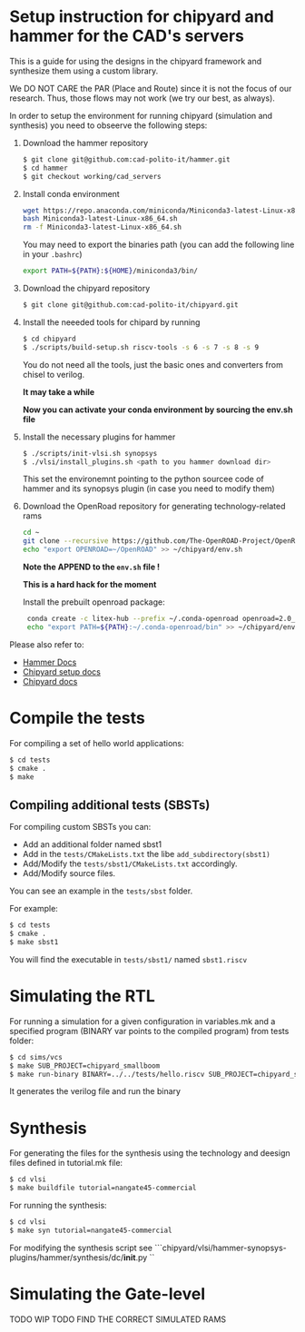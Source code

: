 # Setup instruction for chipyard and hammer for the CAD's servers
This is a guide for using the designs in the chipyard framework and synthesize them using a custom library.

We DO NOT CARE the PAR (Place and Route) since it is not the focus of our research. Thus, those flows may not work (we try our best, as always).

In order to setup the environment for running chipyard (simulation and synthesis) you need to obseerve the following steps:

1. Download the hammer repository 
    ```bash 
    $ git clone git@github.com:cad-polito-it/hammer.git
    $ cd hammer 
    $ git checkout working/cad_servers
    ```
2. Install conda environment 
    ```bash 
    wget https://repo.anaconda.com/miniconda/Miniconda3-latest-Linux-x86_64.sh
    bash Miniconda3-latest-Linux-x86_64.sh  
    rm -f Miniconda3-latest-Linux-x86_64.sh  
    ``` 
    You may need to export the binaries path (you can add the following line in your ``.bashrc``)
    ```bash
    export PATH=${PATH}:${HOME}/miniconda3/bin/                                    
    ```
3. Download the chipyard repository  
    ```bash 
    $ git clone git@github.com:cad-polito-it/chipyard.git
    ```

4. Install the neeeded tools for chipard by running 
    ```bash 
    $ cd chipyard 
    $ ./scripts/build-setup.sh riscv-tools -s 6 -s 7 -s 8 -s 9 
    ```
    You do not need all the tools, just the basic ones and converters from chisel to verilog.

    **It may take a while** 

    **Now you can activate your conda environment by sourcing the env.sh file**

5. Install the necessary plugins for hammer 
    ```bash 
    $ ./scripts/init-vlsi.sh synopsys
    $ ./vlsi/install_plugins.sh <path to you hammer download dir>
    ```
    This set the environemnt pointing to the python sourcee code of hammer and its synopsys plugin (in case you need to modify them)

6. Download the OpenRoad repository for generating technology-related rams 
    ```bash 
    cd ~
    git clone --recursive https://github.com/The-OpenROAD-Project/OpenROAD.git 
    echo "export OPENROAD=~/OpenROAD" >> ~/chipyard/env.sh
    ```
    **Note the APPEND to the ``env.sh`` file !**

    **This is a hard hack for the moment**

    Install the prebuilt openroad package:
   ```bash
    conda create -c litex-hub --prefix ~/.conda-openroad openroad=2.0_7070_g0264023b6
    echo "export PATH=${PATH}:~/.conda-openroad/bin" >> ~/chipyard/env.sh
   ```
Please also refer to:
-   [Hammer Docs](https://hammer-vlsi.readthedocs.io/)
-   [Chipyard setup docs](https://chipyard.readthedocs.io/en/latest/Chipyard-Basics/Initial-Repo-Setup.html)
-   [Chipyard docs](https://chipyard.readthedocs.io/en/latest/index.html)

# Compile the tests
For compiling a set of hello world applications:

```bash /home/f.angione/chipyard/vlsi/generated-src/chipyard.harness.TestHarnes
$ cd tests
$ cmake .
$ make 
```


## Compiling additional tests (SBSTs)
For compiling custom SBSTs you can:
- Add an additional folder named sbst1
- Add in the ``tests/CMakeLists.txt`` the libe ``add_subdirectory(sbst1)``
- Add/Modify the ``tests/sbst1/CMakeLists.txt`` accordingly.
- Add/Modify source files.

You can see an example in the ``tests/sbst`` folder.

For example:
```bash 
$ cd tests
$ cmake .
$ make sbst1
```
You will find the executable in ``tests/sbst1/`` named ``sbst1.riscv``

# Simulating the RTL 
For running a simulation for a given configuration in variables.mk and a specified program (BINARY var points to the compiled program) from tests folder:
```bash 
$ cd sims/vcs
$ make SUB_PROJECT=chipyard_smallboom
$ make run-binary BINARY=../../tests/hello.riscv SUB_PROJECT=chipyard_smallboom
```
It generates the verilog file and run the binary 

# Synthesis 

For generating the files for the synthesis using the technology and deesign files defined in tutorial.mk file:
```bash 
$ cd vlsi
$ make buildfile tutorial=nangate45-commercial
```

For running the synthesis:
```bash 
$ cd vlsi
$ make syn tutorial=nangate45-commercial
```
For modifying the synthesis script see ```chipyard/vlsi/hammer-synopsys-plugins/hammer/synthesis/dc/__init__.py ``

# Simulating the Gate-level
TODO WIP
TODO FIND THE CORRECT SIMULATED RAMS 
